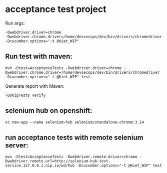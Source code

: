 # acceptance test project

Run args: 

```
-Dwebdriver.driver=chrome 
-Dwebdriver.chrome.driver=/home/devsecops/dev/bin/drivers/chromedriver 
-Dcucumber.options="-t @Kiet_WIP"

```

## Run test with maven:

```
mvn -Dtest=AcceptanceTests -Dwebdriver.driver=chrome -Dwebdriver.chrome.driver=/home/devsecops/dev/bin/drivers/chromedriver -Dcucumber.options="-t @Kiet_WIP" test
```

Generate report with Maven:

```
-DskipTests verify
```

## selenium hub on openshift:

```
oc new-app --name selenium-hub selenium/standalone-chrome:3.14
```

## run acceptance tests with remote selenium server:

```
mvn -Dtest=AcceptanceTests -Dwebdriver.remote.driver=chrome -Dwebdriver.remote.url=http://selenium-hub-test-service.127.0.0.1.nip.io/wd/hub -Dcucumber.options="-t @Kiet_WIP" test
```